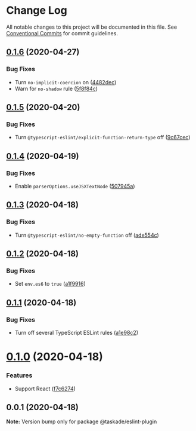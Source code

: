 # Change Log

All notable changes to this project will be documented in this file.
See [Conventional Commits](https://conventionalcommits.org) for commit guidelines.

## [0.1.6](https://github.com/taskade/eslint/compare/v0.1.5...v0.1.6) (2020-04-27)


### Bug Fixes

* Turn `no-implicit-coercion` on ([4482dec](https://github.com/taskade/eslint/commit/4482decf40923a2f315e2dd2628e83a0a8a8f18b))
* Warn for `no-shadow` rule ([5f8f84c](https://github.com/taskade/eslint/commit/5f8f84cd3ddb72dbcb89b843d18a6addb9982830))





## [0.1.5](https://github.com/taskade/eslint/compare/v0.1.4...v0.1.5) (2020-04-20)


### Bug Fixes

* Turn `@typescript-eslint/explicit-function-return-type` off ([9c67cec](https://github.com/taskade/eslint/commit/9c67cecd1020c72baf77740a4aa9b52a62f4f7fd))





## [0.1.4](https://github.com/taskade/eslint/compare/v0.1.3...v0.1.4) (2020-04-19)


### Bug Fixes

* Enable `parserOptions.useJSXTextNode` ([507945a](https://github.com/taskade/eslint/commit/507945a7275d8b809ff0a1959e0ebc52639b33b1))





## [0.1.3](https://github.com/taskade/eslint/compare/v0.1.2...v0.1.3) (2020-04-18)


### Bug Fixes

* Turn `@typescript-eslint/no-empty-function` off ([ade554c](https://github.com/taskade/eslint/commit/ade554c9d3e11e3caa3c3d490f3a607101d52060))





## [0.1.2](https://github.com/taskade/eslint/compare/v0.1.1...v0.1.2) (2020-04-18)


### Bug Fixes

* Set `env.es6` to `true` ([a1f9916](https://github.com/taskade/eslint/commit/a1f99167ff4bc1336bfab4f2a89a5a72b7bb2022))





## [0.1.1](https://github.com/taskade/eslint/compare/v0.1.0...v0.1.1) (2020-04-18)


### Bug Fixes

* Turn off several TypeScript ESLint rules ([a1e98c2](https://github.com/taskade/eslint/commit/a1e98c2f4380c1ce7f5065440e0001523f34bd4c))





# [0.1.0](https://github.com/taskade/eslint/compare/v0.0.1...v0.1.0) (2020-04-18)


### Features

* Support React ([f7c6274](https://github.com/taskade/eslint/commit/f7c6274c40ff9140d591608cfefc21bf405869e6))





## 0.0.1 (2020-04-18)

**Note:** Version bump only for package @taskade/eslint-plugin
